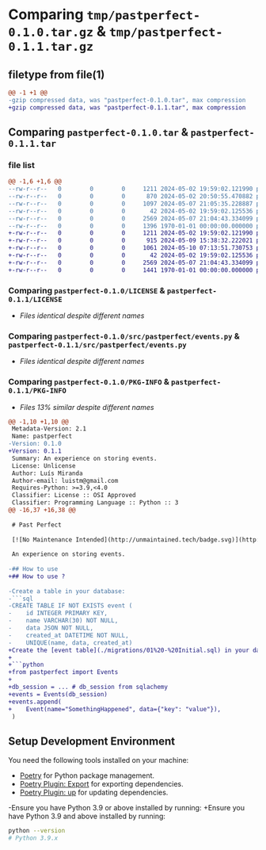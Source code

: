 # Comparing `tmp/pastperfect-0.1.0.tar.gz` & `tmp/pastperfect-0.1.1.tar.gz`

## filetype from file(1)

```diff
@@ -1 +1 @@
-gzip compressed data, was "pastperfect-0.1.0.tar", max compression
+gzip compressed data, was "pastperfect-0.1.1.tar", max compression
```

## Comparing `pastperfect-0.1.0.tar` & `pastperfect-0.1.1.tar`

### file list

```diff
@@ -1,6 +1,6 @@
--rw-r--r--   0        0        0     1211 2024-05-02 19:59:02.121990 pastperfect-0.1.0/LICENSE
--rw-r--r--   0        0        0      870 2024-05-02 20:50:55.470882 pastperfect-0.1.0/README.md
--rw-r--r--   0        0        0     1097 2024-05-07 21:05:35.228887 pastperfect-0.1.0/pyproject.toml
--rw-r--r--   0        0        0       42 2024-05-02 19:59:02.125536 pastperfect-0.1.0/src/pastperfect/__init__.py
--rw-r--r--   0        0        0     2569 2024-05-07 21:04:43.334099 pastperfect-0.1.0/src/pastperfect/events.py
--rw-r--r--   0        0        0     1396 1970-01-01 00:00:00.000000 pastperfect-0.1.0/PKG-INFO
+-rw-r--r--   0        0        0     1211 2024-05-02 19:59:02.121990 pastperfect-0.1.1/LICENSE
+-rw-r--r--   0        0        0      915 2024-05-09 15:38:32.222021 pastperfect-0.1.1/README.md
+-rw-r--r--   0        0        0     1061 2024-05-10 07:13:51.730753 pastperfect-0.1.1/pyproject.toml
+-rw-r--r--   0        0        0       42 2024-05-02 19:59:02.125536 pastperfect-0.1.1/src/pastperfect/__init__.py
+-rw-r--r--   0        0        0     2569 2024-05-07 21:04:43.334099 pastperfect-0.1.1/src/pastperfect/events.py
+-rw-r--r--   0        0        0     1441 1970-01-01 00:00:00.000000 pastperfect-0.1.1/PKG-INFO
```

### Comparing `pastperfect-0.1.0/LICENSE` & `pastperfect-0.1.1/LICENSE`

 * *Files identical despite different names*

### Comparing `pastperfect-0.1.0/src/pastperfect/events.py` & `pastperfect-0.1.1/src/pastperfect/events.py`

 * *Files identical despite different names*

### Comparing `pastperfect-0.1.0/PKG-INFO` & `pastperfect-0.1.1/PKG-INFO`

 * *Files 13% similar despite different names*

```diff
@@ -1,10 +1,10 @@
 Metadata-Version: 2.1
 Name: pastperfect
-Version: 0.1.0
+Version: 0.1.1
 Summary: An experience on storing events.
 License: Unlicense
 Author: Luís Miranda
 Author-email: luistm@gmail.com
 Requires-Python: >=3.9,<4.0
 Classifier: License :: OSI Approved
 Classifier: Programming Language :: Python :: 3
@@ -16,37 +16,38 @@
 
 # Past Perfect
 
 [![No Maintenance Intended](http://unmaintained.tech/badge.svg)](http://unmaintained.tech/)
 
 An experience on storing events.
 
-## How to use
+## How to use ?
 
-Create a table in your database:
-```sql
-CREATE TABLE IF NOT EXISTS event (
-    id INTEGER PRIMARY KEY,
-    name VARCHAR(30) NOT NULL,
-    data JSON NOT NULL,
-    created_at DATETIME NOT NULL,
-    UNIQUE(name, data, created_at)
+Create the [event table](./migrations/01%20-%20Initial.sql) in your database.
+
+```python
+from pastperfect import Events
+
+db_session = ... # db_session from sqlachemy
+events = Events(db_session)
+events.append(
+    Event(name="SomethingHappened", data={"key": "value"}),
 )
 ```
 
 ## Setup Development Environment
 
 You need the following tools installed on your machine:
 
 - [Poetry](https://python-poetry.org) for Python package management.
 - [Poetry Plugin: Export](https://github.com/python-poetry/poetry-plugin-export)
   for exporting dependencies.
 - [Poetry Plugin: up](https://github.com/MousaZeidBaker/poetry-plugin-up)
   for updating dependencies.
 
-Ensure you have Python 3.9 or above installed by running:
+Ensure you have Python 3.9 and above installed by running:
 
 ```bash
 python --version
 # Python 3.9.x
 ```
```

